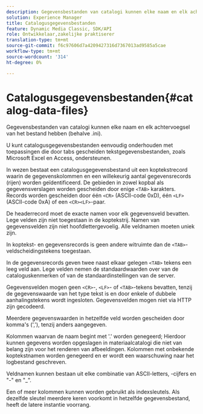 ```yaml
---
description: Gegevensbestanden van catalogi kunnen elke naam en elk achtervoegsel van het bestand hebben (behalve .ini).
solution: Experience Manager
title: Catalogusgegevensbestanden
feature: Dynamic Media Classic, SDK/API
role: Ontwikkelaar,zakelijke praktiserer
translation-type: tm+mt
source-git-commit: f6c97606d7a4209427316d7367013ad9585a5cae
workflow-type: tm+mt
source-wordcount: '314'
ht-degree: 0%

---
```



# Catalogusgegevensbestanden{#catalog-data-files}

Gegevensbestanden van catalogi kunnen elke naam en elk achtervoegsel van het bestand hebben (behalve .ini).

U kunt catalogusgegevensbestanden eenvoudig onderhouden met toepassingen die door tabs gescheiden tekstgegevensbestanden, zoals Microsoft Excel en Access, ondersteunen.

In wezen bestaat een catalogusgegevensbestand uit een koptekstrecord waarin de gegevenskolommen en een willekeurig aantal gegevensrecords (rijen) worden geïdentificeerd. De gebieden in zowel kopbal als gegevensverslagen worden gescheiden door enige `<TAB>` karakters. Records worden gescheiden door één `<CR>` (ASCII-code 0xD), één `<LF>` (ASCII-code 0xA) of een `<CR><LF>`-paar.

De headerrecord moet de exacte namen voor elk gegevensveld bevatten. Lege velden zijn niet toegestaan in de koptekstrij. Namen van gegevensvelden zijn niet hoofdlettergevoelig. Alle veldnamen moeten uniek zijn.

In koptekst- en gegevensrecords is geen andere witruimte dan de `<TAB>`-veldscheidingstekens toegestaan.

In de gegevensrecords geven twee naast elkaar gelegen `<TAB>` tekens een leeg veld aan. Lege velden nemen de standaardwaarden over van de cataloguskenmerken of van de standaardinstellingen van de server.

Gegevensvelden mogen geen `<CR>`-, `<LF>`- of `<TAB>`-tekens bevatten, tenzij de gegevenswaarde van het type tekst is en door enkele of dubbele aanhalingstekens wordt ingesloten. Gegevensvelden mogen niet via HTTP zijn gecodeerd.

Meerdere gegevenswaarden in hetzelfde veld worden gescheiden door komma&#39;s (&#39;,&#39;), tenzij anders aangegeven.

Kolommen waarvan de naam begint met &#39;.&#39; worden genegeerd; Hierdoor kunnen gegevens worden opgeslagen in materiaalcatalogi die niet van belang zijn voor het renderen van afbeeldingen. Kolommen met onbekende koptekstnamen worden genegeerd en er wordt een waarschuwing naar het logbestand geschreven.

Veldnamen kunnen bestaan uit elke combinatie van ASCII-letters, -cijfers en &quot;-&quot; en &quot;_&quot;.

Een of meer kolommen kunnen worden gebruikt als indexsleutels. Als dezelfde sleutel meerdere keren voorkomt in hetzelfde gegevensbestand, heeft de latere instantie voorrang.
